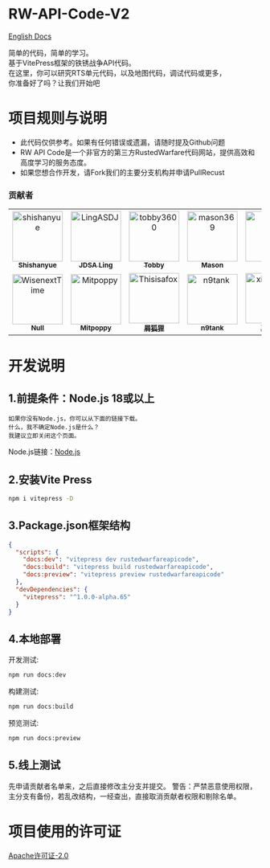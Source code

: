 # RW-API-Code-V2

[English Docs](README_en.md)

简单的代码，简单的学习。  
基于VitePress框架的铁锈战争API代码。  
在这里，你可以研究RTS单元代码，以及地图代码，调试代码或更多，  
你准备好了吗？让我们开始吧

# 项目规则与说明
* 此代码仅供参考。如果有任何错误或遗漏，请随时提及Github问题
* RW API Code是一个非官方的第三方RustedWarfare代码网站，提供高效和高度学习的服务态度。
* 如果您想合作开发，请Fork我们的主要分支机构并申请PullRecust

### 贡献者

<!-- readme: collaborators,contributors -start -->
<table>
	<tbody>
		<tr>
            <td align="center">
                <a href="https://github.com/shishanyue">
                    <img src="https://avatars.githubusercontent.com/u/62888460?v=4" width="100;" alt="shishanyue"/>
                    <br />
                    <sub><b>Shishanyue</b></sub>
                </a>
            </td>
            <td align="center">
                <a href="https://github.com/LingASDJ">
                    <img src="https://avatars.githubusercontent.com/u/70191651?v=4" width="100;" alt="LingASDJ"/>
                    <br />
                    <sub><b>JDSA Ling</b></sub>
                </a>
            </td>
            <td align="center">
                <a href="https://github.com/tobby3600">
                    <img src="https://avatars.githubusercontent.com/u/79432329?v=4" width="100;" alt="tobby3600"/>
                    <br />
                    <sub><b>Tobby</b></sub>
                </a>
            </td>
            <td align="center">
                <a href="https://github.com/mason369">
                    <img src="https://avatars.githubusercontent.com/u/93964390?v=4" width="100;" alt="mason369"/>
                    <br />
                    <sub><b>Mason</b></sub>
                </a>
            </td>
            <td align="center">
                <a href="https://github.com/liusxs">
                    <img src="https://avatars.githubusercontent.com/u/101164913?v=4" width="100;" alt="liusxs"/>
                    <br />
                    <sub><b>Liuliu</b></sub>
                </a>
            </td>
            <td align="center">
                <a href="https://github.com/allureluoli">
                    <img src="https://avatars.githubusercontent.com/u/106828088?v=4" width="100;" alt="allureluoli"/>
                    <br />
                    <sub><b>二月</b></sub>
                </a>
            </td>
		</tr>
		<tr>
            <td align="center">
                <a href="https://github.com/WisenextTime">
                    <img src="https://avatars.githubusercontent.com/u/141509640?v=4" width="100;" alt="WisenextTime"/>
                    <br />
                    <sub><b>Null</b></sub>
                </a>
            </td>
            <td align="center">
                <a href="https://github.com/Mitpoppy">
                    <img src="https://avatars.githubusercontent.com/u/89001400?v=4" width="100;" alt="Mitpoppy"/>
                    <br />
                    <sub><b>Mitpoppy</b></sub>
                </a>
            </td>
            <td align="center">
                <a href="https://github.com/Thisisafox">
                    <img src="https://avatars.githubusercontent.com/u/141534430?v=4" width="100;" alt="Thisisafox"/>
                    <br />
                    <sub><b>屑狐狸</b></sub>
                </a>
            </td>
            <td align="center">
                <a href="https://github.com/n9tank">
                    <img src="https://avatars.githubusercontent.com/u/118785835?v=4" width="100;" alt="n9tank"/>
                    <br />
                    <sub><b>n9tank</b></sub>
                </a>
            </td>
            <td align="center">
                <a href="https://github.com/xingwangzhe">
                    <img src="https://avatars.githubusercontent.com/u/162127610?v=4" width="100;" alt="xingwangzhe"/>
                    <br />
                    <sub><b>王兴家</b></sub>
                </a>
            </td>
		</tr>
	<tbody>
</table>
<!-- readme: collaborators,contributors -end -->

# 开发说明
## 1.前提条件：Node.js 18或以上
```文本
如果你没有Node.js，你可以从下面的链接下载。
什么，我不确定Node.js是什么？  
我建议立即关闭这个页面。
```
Node.js链接：[Node.js](https://nodejs.org/zh-cn)
## 2.安装Vite Press
```bash
npm i vitepress -D
```
## 3.Package.json框架结构
```json
{
  "scripts": {
    "docs:dev": "vitepress dev rustedwarfareapicode",    
    "docs:build": "vitepress build rustedwarfareapicode",
    "docs:preview": "vitepress preview rustedwarfareapicode"
  },
  "devDependencies": {
    "vitepress": "^1.0.0-alpha.65"
  }
}
```
## 4.本地部署
开发测试:
```bash
npm run docs:dev
```

构建测试:
```bash
npm run docs:build
```

预览测试:
```bash
npm run docs:preview
```

## 5.线上测试
先申请贡献者名单来，之后直接修改主分支并提交。
警告：严禁恶意使用权限，主分支有备份，若乱改结构，一经查出，直接取消贡献者权限和剔除名单。

# 项目使用的许可证
[Apache许可证-2.0](https://github.com/LingASDJ/RW-API-Code/blob/main/LICENSE)
